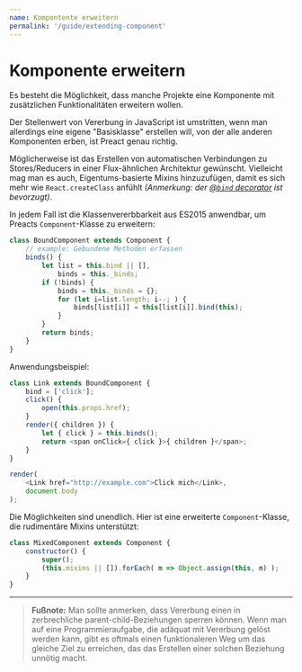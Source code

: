 ```yaml
---
name: Kompontente erweitern
permalink: '/guide/extending-component'
---
```


# Komponente erweitern

Es besteht die Möglichkeit, dass manche Projekte eine Komponente mit zusätzlichen Funktionalitäten erweitern wollen.

Der Stellenwert von Vererbung in JavaScript ist umstritten, wenn man allerdings eine eigene "Basisklasse" erstellen will, von der alle anderen Komponenten erben, ist Preact genau richtig.

Möglicherweise ist das Erstellen von automatischen Verbindungen zu Stores/Reducers in einer Flux-ähnlichen Architektur gewünscht. Vielleicht mag man es auch, Eigentums-basierte Mixins hinzuzufügen, damit es sich mehr wie `React.createClass` anfühlt _(Anmerkung: der [@`bind` decorator](https://github.com/developit/decko#bind) ist bevorzugt)_.

In jedem Fall ist die Klassenvererbbarkeit aus ES2015 anwendbar, um Preacts `Component`-Klasse zu erweitern:

```js
class BoundComponent extends Component {
    // example: Gebundene Methoden erfassen
    binds() {
        let list = this.bind || [],
            binds = this._binds;
        if (!binds) {
            binds = this._binds = {};
            for (let i=list.length; i--; ) {
                binds[list[i]] = this[list[i]].bind(this);
            }
        }
        return binds;
    }
}
```

Anwendungsbeispiel:

```js
class Link extends BoundComponent {
    bind = ['click'];
    click() {
        open(this.props.href);
    }
    render({ children }) {
        let { click } = this.binds();
        return <span onClick={ click }>{ children }</span>;
    }
}

render(
    <Link href="http://example.com">Click mich</Link>,
    document.body
);
```


Die Möglichkeiten sind unendlich. Hier ist eine erweiterte `Component`-Klasse, die rudimentäre Mixins unterstützt:

```js
class MixedComponent extends Component {
    constructor() {
        super();
        (this.mixins || []).forEach( m => Object.assign(this, m) );
    }
}
```

---

> **Fußnote:** Man sollte anmerken, dass Vererbung einen in zerbrechliche parent-child-Beziehungen sperren können. Wenn man auf eine Programmieraufgabe, die adäquat mit Vererbung gelöst werden kann, gibt es oftmals einen funktionaleren Weg um das gleiche Ziel zu erreichen, das das Erstellen einer solchen Beziehung unnötig macht.
